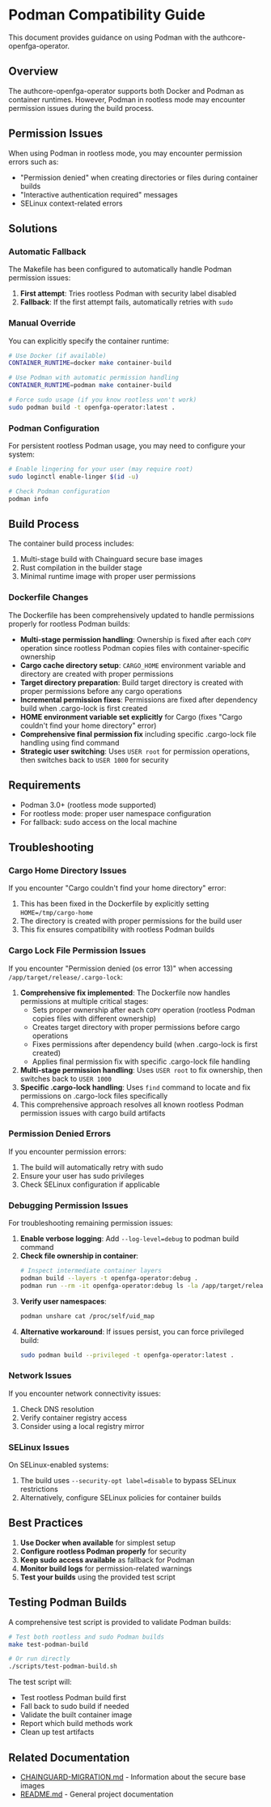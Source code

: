 # Podman Compatibility Guide

This document provides guidance on using Podman with the authcore-openfga-operator.

## Overview

The authcore-openfga-operator supports both Docker and Podman as container runtimes. However, Podman in rootless mode may encounter permission issues during the build process.

## Permission Issues

When using Podman in rootless mode, you may encounter permission errors such as:
- "Permission denied" when creating directories or files during container builds
- "Interactive authentication required" messages
- SELinux context-related errors

## Solutions

### Automatic Fallback

The Makefile has been configured to automatically handle Podman permission issues:

1. **First attempt**: Tries rootless Podman with security label disabled
2. **Fallback**: If the first attempt fails, automatically retries with `sudo`

### Manual Override

You can explicitly specify the container runtime:

```bash
# Use Docker (if available)
CONTAINER_RUNTIME=docker make container-build

# Use Podman with automatic permission handling
CONTAINER_RUNTIME=podman make container-build

# Force sudo usage (if you know rootless won't work)
sudo podman build -t openfga-operator:latest .
```

### Podman Configuration

For persistent rootless Podman usage, you may need to configure your system:

```bash
# Enable lingering for your user (may require root)
sudo loginctl enable-linger $(id -u)

# Check Podman configuration
podman info
```

## Build Process

The container build process includes:
1. Multi-stage build with Chainguard secure base images
2. Rust compilation in the builder stage
3. Minimal runtime image with proper user permissions

### Dockerfile Changes

The Dockerfile has been comprehensively updated to handle permissions properly for rootless Podman builds:
- **Multi-stage permission handling**: Ownership is fixed after each `COPY` operation since rootless Podman copies files with container-specific ownership
- **Cargo cache directory setup**: `CARGO_HOME` environment variable and directory are created with proper permissions
- **Target directory preparation**: Build target directory is created with proper permissions before any cargo operations
- **Incremental permission fixes**: Permissions are fixed after dependency build when .cargo-lock is first created
- **HOME environment variable set explicitly** for Cargo (fixes "Cargo couldn't find your home directory" error)
- **Comprehensive final permission fix** including specific .cargo-lock file handling using find command
- **Strategic user switching**: Uses `USER root` for permission operations, then switches back to `USER 1000` for security

## Requirements

- Podman 3.0+ (rootless mode supported)
- For rootless mode: proper user namespace configuration
- For fallback: sudo access on the local machine

## Troubleshooting

### Cargo Home Directory Issues
If you encounter "Cargo couldn't find your home directory" error:
1. This has been fixed in the Dockerfile by explicitly setting `HOME=/tmp/cargo-home`
2. The directory is created with proper permissions for the build user
3. This fix ensures compatibility with rootless Podman builds

### Cargo Lock File Permission Issues
If you encounter "Permission denied (os error 13)" when accessing `/app/target/release/.cargo-lock`:
1. **Comprehensive fix implemented**: The Dockerfile now handles permissions at multiple critical stages:
   - Sets proper ownership after each `COPY` operation (rootless Podman copies files with different ownership)
   - Creates target directory with proper permissions before cargo operations
   - Fixes permissions after dependency build (when .cargo-lock is first created)
   - Applies final permission fix with specific .cargo-lock file handling
2. **Multi-stage permission handling**: Uses `USER root` to fix ownership, then switches back to `USER 1000`
3. **Specific .cargo-lock handling**: Uses `find` command to locate and fix permissions on .cargo-lock files specifically
4. This comprehensive approach resolves all known rootless Podman permission issues with cargo build artifacts

### Permission Denied Errors
If you encounter permission errors:
1. The build will automatically retry with sudo
2. Ensure your user has sudo privileges
3. Check SELinux configuration if applicable

### Debugging Permission Issues
For troubleshooting remaining permission issues:
1. **Enable verbose logging**: Add `--log-level=debug` to podman build command
2. **Check file ownership in container**: 
   ```bash
   # Inspect intermediate container layers
   podman build --layers -t openfga-operator:debug .
   podman run --rm -it openfga-operator:debug ls -la /app/target/release/
   ```
3. **Verify user namespaces**: 
   ```bash
   podman unshare cat /proc/self/uid_map
   ```
4. **Alternative workaround**: If issues persist, you can force privileged build:
   ```bash
   sudo podman build --privileged -t openfga-operator:latest .
   ```

### Network Issues
If you encounter network connectivity issues:
1. Check DNS resolution
2. Verify container registry access
3. Consider using a local registry mirror

### SELinux Issues
On SELinux-enabled systems:
1. The build uses `--security-opt label=disable` to bypass SELinux restrictions
2. Alternatively, configure SELinux policies for container builds

## Best Practices

1. **Use Docker when available** for simplest setup
2. **Configure rootless Podman properly** for security
3. **Keep sudo access available** as fallback for Podman
4. **Monitor build logs** for permission-related warnings
5. **Test your builds** using the provided test script

## Testing Podman Builds

A comprehensive test script is provided to validate Podman builds:

```bash
# Test both rootless and sudo Podman builds
make test-podman-build

# Or run directly
./scripts/test-podman-build.sh
```

The test script will:
- Test rootless Podman build first
- Fall back to sudo build if needed
- Validate the built container image
- Report which build methods work
- Clean up test artifacts

## Related Documentation

- [CHAINGUARD-MIGRATION.md](CHAINGUARD-MIGRATION.md) - Information about the secure base images
- [README.md](README.md) - General project documentation